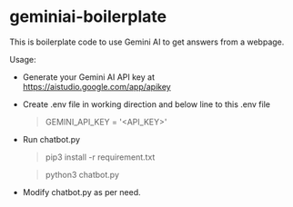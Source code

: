 # geminiai-boilerplate
This is boilerplate code to use Gemini AI to get answers from a webpage.

Usage:
- Generate your Gemini AI API key at https://aistudio.google.com/app/apikey
- Create .env file in working direction and below line to this .env file
  > GEMINI_API_KEY = '<API_KEY>'
- Run chatbot.py
  > pip3 install -r requirement.txt
  
  > python3 chatbot.py
- Modify chatbot.py as per need. 
